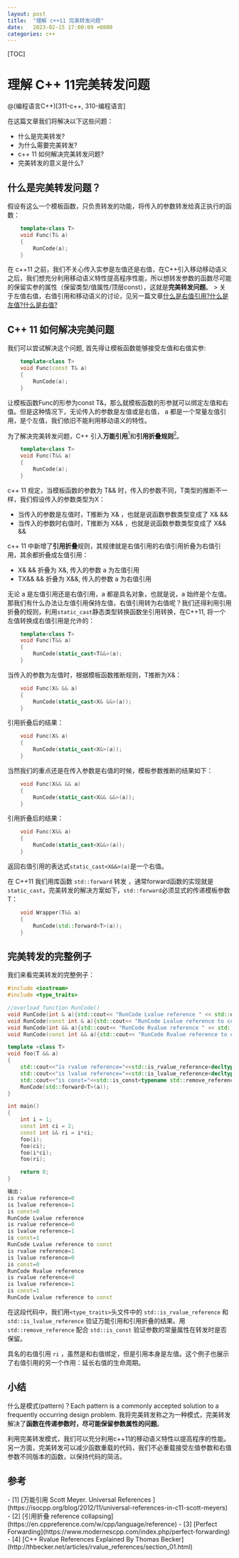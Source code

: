 ```yaml
---
layout: post
title:  "理解 c++11 完美转发问题"
date:   2023-02-15 17:00:09 +0800
categories: c++
---
```

[TOC]
# 理解 C++ 11完美转发问题
@(编程语言C++)[311-c++, 310-编程语言]

在这篇文章我们将解决以下这些问题：
- 什么是完美转发? 
- 为什么需要完美转发?
- c++ 11 如何解决完美转发问题?
- 完美转发的意义是什么?


## 什么是完美转发问题？
假设有这么一个模板函数，只负责转发的功能，将传入的参数转发给真正执行的函数：

```cpp
	template<class T>
	void Func(T& a)
	{
		RunCode(a);
	}
```

在 c++11 之前，我们不关心传入实参是左值还是右值，在C++引入移动移动语义之后，我们想充分利用移动语义特性提高程序性能，所以想转发参数的函数尽可能的保留实参的属性（保留类型/值属性/顶层const），这就是**完美转发问题**。
	> 关于左值右值，右值引用和移动语义的讨论，见另一篇文章[什么是右值引用?什么是左值?什么是右值?]()


## C++ 11 如何解决完美问题

我们可以尝试解决这个问题, 首先得让模板函数能够接受左值和右值实参:

```cpp
	template<class T>
	void Func(const T& a)
	{
		RunCode(a);
	}
```

让模板函数Func的形参为const T&，那么就模板函数的形参就可以绑定左值和右值。但是这种情况下，无论传入的参数是左值或是右值， a 都是一个常量左值引用，是个左值，我们依旧不能利用移动语义的特性。

为了解决完美转发问题，C++ 引入**万能引用**[<sup>1</sup>](#refer-anchor-1)和**引用折叠规则**[<sup>2</sup>](#refer-anchor-2)。

```cpp
	template<class T>
	void Func(T&& a)
	{
		RunCode(a);
	}
```

c++ 11 规定，当模板函数的参数为 T&& 时，传入的参数不同，T类型的推断不一样，我们假设传入的参数类型为X：
- 当传入的参数是左值时，T推断为 X& ，也就是说函数参数类型变成了 X& &&
- 当传入的参数时右值时，T推断为 X&& ，也就是说函数参数类型变成了 X&& &&

c++ 11 中新增了**引用折叠**规则，其规律就是右值引用的右值引用折叠为右值引用，其余都折叠成左值引用：
- X& && 折叠为 X&, 传入的参数 a 为左值引用
- TX&& && 折叠为 X&&, 传入的参数 a 为右值引用

无论 a 是左值引用还是右值引用，a 都是具名对象，也就是说，a 始终是个左值。那我们有什么办法让左值引用保持左值，右值引用转为右值呢？我们还得利用引用折叠的规则，利用`static_cast`静态类型转换函数坐引用转换，在C++11, 将一个左值转换成右值引用是允许的：

```cpp
	template<class T>
	void Func(T&& a)
	{
		RunCode(static_cast<T&&>(a);
	}
```

当传入的参数为左值时，根据模板函数推断规则，T推断为X&：
```cpp
	void Func(X& && a)
	{
		RunCode(static_cast<X& &&>(a));
	}
```
引用折叠后的结果：
```cpp
	void Func(X& a)
	{
		RunCode(static_cast<X&>(a));
	}
```

当然我们的重点还是在传入参数是右值的时候，模板参数推断的结果如下：
```cpp
	void Func(X&& && a)
	{
		RunCode(static_cast<X&& &&>(a));
	}
```
引用折叠后的结果：
```cpp
	void Func(X&& a)
	{
		RunCode(static_cast<X&&>(a));
	}
```
返回右值引用的表达式`static_cast<X&&>(a)`是一个右值。

在 C++11 我们用库函数 `std::forward` 转发 ，通常forward函数的实现就是 `static_cast`，完美转发的解决方案如下，`std::forward`必须显式的传递模板参数T：

```cpp
	void Wrapper(T&& a)
	{
		RunCode(std::forward<T>(a));
	}
```

## 完美转发的完整例子
我们来看完美转发的完整例子：
```cpp
#include <iostream>
#include <type_traits>

//overload function RunCode()
void RunCode(int & a){std::cout<< "RunCode Lvalue reference " << std::endl;}
void RunCode(const int & a){std::cout<< "RunCode Lvalue reference to const " << std::endl;}
void RunCode(int && a){std::cout<< "RunCode Rvalue reference " << std::endl;}
void RunCode(const int && a){std::cout<< "RunCode Rvalue reference to cost" << std::endl;}

template <class T>
void foo(T && a)
{
    std::cout<<"is rvalue reference="<<std::is_rvalue_reference<decltype(a)>::value << std::endl;
    std::cout<<"is lvalue reference="<<std::is_lvalue_reference<decltype(a)>::value << std::endl;
    std::cout<<"is const="<<std::is_const<typename std::remove_reference<decltype(a)>::type>::value << std::endl;
    RunCode(std::forward<T>(a));
}

int main()
{
    int i = 1;
    const int ci = 2;
    const int && ri = i*ci;
    foo(i);
    foo(ci);
    foo(i*ci);
    foo(ri);

    return 0;
}

输出：
is rvalue reference=0
is lvalue reference=1
is const=0
RunCode Lvalue reference 
is rvalue reference=0
is lvalue reference=1
is const=1
RunCode Lvalue reference to const 
is rvalue reference=1
is lvalue reference=0
is const=0
RunCode Rvalue reference 
is rvalue reference=0
is lvalue reference=1
is const=1
RunCode Lvalue reference to const 

```

在这段代码中，我们用`<type_traits>`头文件中的 `std::is_rvalue_reference` 和 `std::is_lvalue_reference` 验证万能引用和引用折叠的结果。用`std::remove_reference` 配合 `std::is_const` 验证参数的常量属性在转发时是否保留。

具名的右值引用 `ri` ，虽然是和右值绑定，但是引用本身是左值。这个例子也展示了右值引用的另一个作用：延长右值的生命周期。


## 小结
什么是模式(pattern)？Each pattern is a commonly accepted solution to a frequently occurring design problem. 我将完美转发称之为一种模式，完美转发解决了**函数在传递参数时，尽可能保留参数属性的问题**。

利用完美转发模式，我们可以充分利用c++11的移动语义特性以提高程序的性能。另一方面，完美转发可以减少函数重载的代码，我们不必重载接受左值参数和右值参数不同版本的函数，以保持代码的简洁。


## 参考
<div id="refer-anchor-1"></div>
- [1] [万能引用 Scott Meyer. Universal References ](https://isocpp.org/blog/2012/11/universal-references-in-c11-scott-meyers)
 <div id="refer-anchor-2"></div>
- [2] [引用折叠 reference collapsing](https://en.cppreference.com/w/cpp/language/reference)
- [3] [Perfect Forwarding](https://www.modernescpp.com/index.php/perfect-forwarding)
- [4] [C++ Rvalue References Explained By Thomas Becker](http://thbecker.net/articles/rvalue_references/section_01.html)
